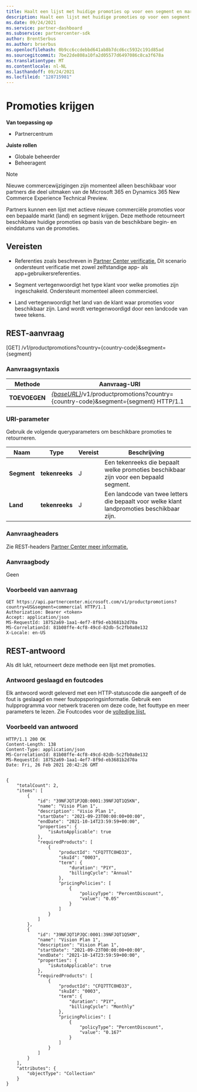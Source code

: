 ```yaml
---
title: Haalt een lijst met huidige promoties op voor een segment en markt voor geven
description: Haalt een lijst met huidige promoties op voor een segment en markt voor geven.
ms.date: 09/24/2021
ms.service: partner-dashboard
ms.subservice: partnercenter-sdk
author: BrentSerbus
ms.author: brserbus
ms.openlocfilehash: 0b9cc6ccdebbd641ab8b7dcd6cc5932c191d85ad
ms.sourcegitcommit: 7be22de808a10fa2d05577d6497086c8ca3f678a
ms.translationtype: MT
ms.contentlocale: nl-NL
ms.lasthandoff: 09/24/2021
ms.locfileid: "128715981"
---
```

# <a name="get-promotions"></a>Promoties krijgen

**Van toepassing op**

- Partnercentrum

**Juiste rollen**

- Globale beheerder
- Beheeragent

> [!Note] 
> Nieuwe commercewijzigingen zijn momenteel alleen beschikbaar voor partners die deel uitmaken van de Microsoft 365 en Dynamics 365 New Commerce Experience Technical Preview.

Partners kunnen een lijst met actieve nieuwe commerciële promoties voor een bepaalde markt (land) en segment krijgen. Deze methode retourneert beschikbare huidige promoties op basis van de beschikbare begin- en einddatums van de promoties.

## <a name="prerequisites"></a>Vereisten

- Referenties zoals beschreven in [Partner Center verificatie.](partner-center-authentication.md) Dit scenario ondersteunt verificatie met zowel zelfstandige app- als app+gebruikersreferenties.

- Segment vertegenwoordigt het type klant voor welke promoties zijn ingeschakeld. Ondersteunt momenteel alleen commercieel.

- Land vertegenwoordigt het land van de klant waar promoties voor beschikbaar zijn. Land wordt vertegenwoordigd door een landcode van twee tekens.

## <a name="rest-request"></a>REST-aanvraag
[GET] /v1/productpromotions?country={country-code}&segment={segment}

### <a name="request-syntax"></a>Aanvraagsyntaxis

| Methode   | Aanvraag-URI                                                                                                                         |
|----------|-------------------------------------------------------------------------------------------------------------------------------------|
| **TOEVOEGEN**  | [*{baseURL}*](partner-center-rest-urls.md)/v1/productpromotions?country={country-code}&segment={segment} HTTP/1.1 |

### <a name="uri-parameter"></a>URI-parameter

Gebruik de volgende queryparameters om beschikbare promoties te retourneren.

| Naam                    | Type     | Vereist | Beschrijving                                       |
|-------------------------|----------|----------|---------------------------------------------------|
| **Segment**  | **tekenreeks** | J        | Een tekenreeks die bepaalt welke promoties beschikbaar zijn voor een bepaald segment.           |
| **Land** | **tekenreeks** | J        | Een landcode van twee letters die bepaalt voor welke klant landpromoties beschikbaar zijn. |

### <a name="request-headers"></a>Aanvraagheaders

Zie REST-headers [Partner Center meer informatie.](headers.md)

### <a name="request-body"></a>Aanvraagbody

Geen

### <a name="request-example"></a>Voorbeeld van aanvraag

```http
GET https://api.partnercenter.microsoft.com/v1/productpromotions?country=US&segment=commercial HTTP/1.1
Authorization: Bearer <token>
Accept: application/json
MS-RequestId: 18752a69-1aa1-4ef7-8f9d-eb3681b2d70a
MS-CorrelationId: 81b08ffe-4cf8-49cd-82db-5c2fb0a8e132
X-Locale: en-US
```

## <a name="rest-response"></a>REST-antwoord

Als dit lukt, retourneert deze methode een lijst met promoties.

### <a name="response-success-and-error-codes"></a>Antwoord geslaagd en foutcodes

Elk antwoord wordt geleverd met een HTTP-statuscode die aangeeft of de fout is geslaagd en meer foutopsporingsinformatie. Gebruik een hulpprogramma voor netwerk traceren om deze code, het fouttype en meer parameters te lezen. Zie Foutcodes voor de [volledige lijst.](error-codes.md)

### <a name="response-example"></a>Voorbeeld van antwoord

```http
HTTP/1.1 200 OK
Content-Length: 138
Content-Type: application/json
MS-CorrelationId: 81b08ffe-4cf8-49cd-82db-5c2fb0a8e132
MS-RequestId: 18752a69-1aa1-4ef7-8f9d-eb3681b2d70a
Date: Fri, 26 Feb 2021 20:42:26 GMT


{
    "totalCount": 2,
    "items": [
        {
            "id": "39NFJQT1PJQB:0001:39NFJQT1Q5KN",
            "name": "Visio Plan 1",
            "description": "Visio Plan 1",
            "startDate": "2021-09-23T00:00:00+00:00",
            "endDate": "2021-10-14T23:59:59+00:00",
            "properties": {
                "isAutoApplicable": true
            },
            "requiredProducts": [
                {
                    "productId": "CFQ7TTC0HD33",
                    "skuId": "0003",
                    "term": {
                        "duration": "P1Y",
                        "billingCycle": "Annual"
                    },
                    "pricingPolicies": [
                        {
                            "policyType": "PercentDiscount",
                            "value": "0.05"
                        }
                    ]
                }
            ]
        },
        {
            "id": "39NFJQT1PJQC:0001:39NFJQT1Q5KM",
            "name": "Vision Plan 1",
            "description": "Vision Plan 1",
            "startDate": "2021-09-23T00:00:00+00:00",
            "endDate": "2021-10-14T23:59:59+00:00",
            "properties": {
                "isAutoApplicable": true
            },
            "requiredProducts": [
                {
                    "productId": "CFQ7TTC0HD33",
                    "skuId": "0003",
                    "term": {
                        "duration": "P1Y",
                        "billingCycle": "Monthly"
                    },
                    "pricingPolicies": [
                        {
                            "policyType": "PercentDiscount",
                            "value": "0.167"
                        }
                    ]
                }
            ]
        }
    ],
    "attributes": {
        "objectType": "Collection"
    }
}
```
